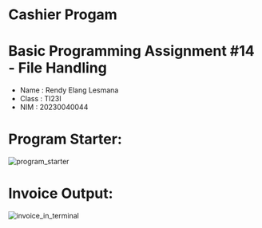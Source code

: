 # Cashier Progam
# Basic Programming Assignment #14 - File Handling
* Name   : Rendy Elang Lesmana
* Class  : TI23I
* NIM    : 20230040044

# Program Starter:
![program_starter](https://github.com/rexxeagle/Cashier-Program-File-Handling-/assets/146952457/d74a56c3-9f53-4cc2-bace-0b04bb2da7ce)

# Invoice Output:
![invoice_in_terminal](https://github.com/rexxeagle/Cashier-Program-File-Handling-/assets/146952457/f59c4b32-de81-49b1-88eb-21058e9743a3)
